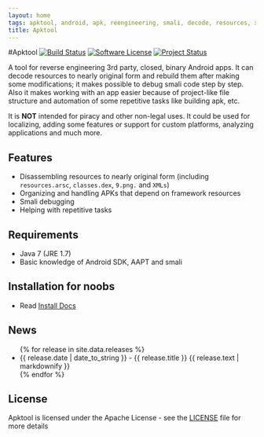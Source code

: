 ```yaml
---
layout: home
tags: apktool, android, apk, reengineering, smali, decode, resources, xml, resources.arsc, AndroidManifest, classes.dex
title: Apktool
---
```

#Apktool [![Build Status](https://travis-ci.org/iBotPeaches/Apktool.svg?branch=master)](https://travis-ci.org/iBotPeaches/Apktool) [![Software License](https://img.shields.io/badge/license-Apache%202.0-brightgreen.svg)](https://github.com/iBotPeaches/Apktool/blob/master/LICENSE) [![Project Status](http://stillmaintained.com/iBotPeaches/Apktool.png)](http://stillmaintained.com/iBotPeaches/Apktool)

A tool for reverse engineering 3rd party, closed, binary Android apps. It can decode resources to nearly original form and rebuild them after making some modifications; it makes possible to debug smali code step by step. Also it makes working with an app easier because of project-like file structure and automation of some repetitive tasks like building apk, etc.

It is **NOT** intended for piracy and other non-legal uses. It could be used for localizing, adding some features or support for custom platforms, analyzing applications and much more.

## Features
 * Disassembling resources to nearly original form (including `resources.arsc`, `classes.dex`, `9.png.` and `XMLs`)
 * Organizing and handling APKs that depend on framework resources
 * Smali debugging
 * Helping with repetitive tasks
 
## Requirements
 * Java 7 (JRE 1.7)
 * Basic knowledge of Android SDK, AAPT and smali

## Installation for noobs
 * Read [Install Docs](/install)
 
## News
<ul>
  {% for release in site.data.releases %}
   <li>{{ release.date | date_to_string }} - {{ release.title }} {{ release.text | markdownify }} </li>
  {% endfor %}
</ul>

## License
Apktool is licensed under the Apache License - see the [LICENSE](https://github.com/iBotPeaches/Apktool/blob/master/LICENSE) file for more details